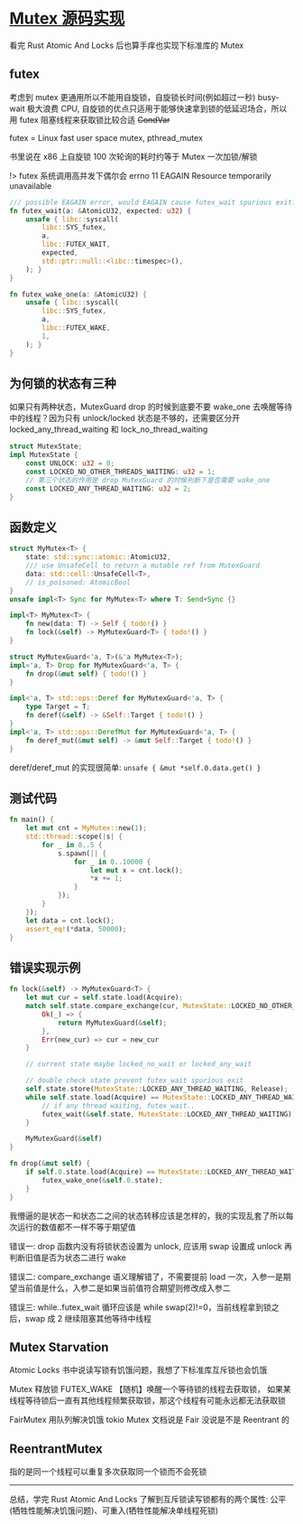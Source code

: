 # [Mutex 源码实现](/2023/07/mutex_source_code_and_impl.md)

看完 Rust Atomic And Locks 后也算手痒也实现下标准库的 Mutex

## futex

考虑到 mutex 更通用所以不能用自旋锁，自旋锁长时间(例如超过一秒) busy-wait 极大浪费 CPU, 自旋锁的优点只适用于能够快速拿到锁的低延迟场合，所以用 futex 阻塞线程来获取锁比较合适 ~~CondVar~~

futex = Linux fast user space mutex, pthread_mutex

书里说在 x86 上自旋锁 100 次轮询的耗时约等于 Mutex 一次加锁/解锁

!> futex 系统调用高并发下偶尔会 errno 11 EAGAIN Resource temporarily unavailable

```rust
/// possible EAGAIN error, would EAGAIN cause futex_wait spurious exit?
fn futex_wait(a: &AtomicU32, expected: u32) {
    unsafe { libc::syscall(
        libc::SYS_futex,
        a,
        libc::FUTEX_WAIT,
        expected,
        std::ptr::null::<libc::timespec>(),
    ); }
}

fn futex_wake_one(a: &AtomicU32) {
    unsafe { libc::syscall(
        libc::SYS_futex,
        a,
        libc::FUTEX_WAKE,
        1,
    ); }
}
```

## 为何锁的状态有三种

如果只有两种状态，MutexGuard drop 的时候到底要不要 wake_one 去唤醒等待中的线程？因为只有 unlock/locked 状态是不够的，还需要区分开 locked_any_thread_waiting 和 lock_no_thread_waiting

```rust
struct MutexState;
impl MutexState {
    const UNLOCK: u32 = 0;
    const LOCKED_NO_OTHER_THREADS_WAITING: u32 = 1;
    // 第三个状态的作用是 drop MutexGuard 的时候判断下是否需要 wake_one
    const LOCKED_ANY_THREAD_WAITING: u32 = 2;
}
```

## 函数定义

```rust
struct MyMutex<T> {
    state: std::sync::atomic::AtomicU32,
    /// use UnsafeCell to return a mutable ref from MutexGuard
    data: std::cell::UnsafeCell<T>,
    // is_poisoned: AtomicBool
}
unsafe impl<T> Sync for MyMutex<T> where T: Send+Sync {}

impl<T> MyMutex<T> {
    fn new(data: T) -> Self { todo!() }
    fn lock(&self) -> MyMutexGuard<T> { todo!() }
}

struct MyMutexGuard<'a, T>(&'a MyMutex<T>);
impl<'a, T> Drop for MyMutexGuard<'a, T> {
    fn drop(&mut self) { todo!() }
}

impl<'a, T> std::ops::Deref for MyMutexGuard<'a, T> {
    type Target = T;
    fn deref(&self) -> &Self::Target { todo!() }
}
impl<'a, T> std::ops::DerefMut for MyMutexGuard<'a, T> {
    fn deref_mut(&mut self) -> &mut Self::Target { todo!() }
}
```

deref/deref_mut 的实现很简单: `unsafe { &mut *self.0.data.get() }`

## 测试代码

```rust
fn main() {
    let mut cnt = MyMutex::new(1);
    std::thread::scope(|s| {
        for _ in 0..5 {
            s.spawn(|| {
                for _ in 0..10000 {
                    let mut x = cnt.lock();
                    *x += 1;
                }
            });
        }
    });
    let data = cnt.lock();
    assert_eq!(*data, 50000);
}
```

## 错误实现示例

```rust
fn lock(&self) -> MyMutexGuard<T> {
    let mut cur = self.state.load(Acquire);
    match self.state.compare_exchange(cur, MutexState::LOCKED_NO_OTHER_THREADS_WAITING, Acquire, Relaxed) {
        Ok(_) => {
            return MyMutexGuard(&self);
        },
        Err(new_cur) => cur = new_cur
    }

    // current state maybe locked_no_wait or locked_any_wait

    // double check state prevent futex_wait spurious exit
    self.state.store(MutexState::LOCKED_ANY_THREAD_WAITING, Release);
    while self.state.load(Acquire) == MutexState::LOCKED_ANY_THREAD_WAITING {
        // if any thread waiting, futex_wait..
        futex_wait(&self.state, MutexState::LOCKED_ANY_THREAD_WAITING);
    }

    MyMutexGuard(&self)
}

fn drop(&mut self) {
    if self.0.state.load(Acquire) == MutexState::LOCKED_ANY_THREAD_WAITING {
        futex_wake_one(&self.0.state);
    }
}
```

我懵逼的是状态一和状态二之间的状态转移应该是怎样的，我的实现乱套了所以每次运行的数值都不一样不等于期望值

错误一: drop 函数内没有将锁状态设置为 unlock, 应该用 swap 设置成 unlock 再判断旧值是否为状态二进行 wake

错误二: compare_exchange 语义理解错了，不需要提前 load 一次，入参一是期望当前值是什么，入参二是如果当前值符合期望则修改成入参二

错误三: while..futex_wait 循环应该是 while swap(2)!=0，当前线程拿到锁之后，swap 成 2 继续阻塞其他等待中线程

## Mutex Starvation

Atomic Locks 书中说读写锁有饥饿问题，我想了下标准库互斥锁也会饥饿

Mutex 释放锁 FUTEX_WAKE 【随机】唤醒一个等待锁的线程去获取锁，
如果某线程等待锁后一直有其他线程频繁获取锁，那这个线程有可能永远都无法获取锁

FairMutex 用队列解决饥饿
tokio Mutex 文档说是 Fair 没说是不是 Reentrant 的

## ReentrantMutex
指的是同一个线程可以重复多次获取同一个锁而不会死锁

---

总结，学完 Rust Atomic And Locks 了解到互斥锁读写锁都有的两个属性: 公平(牺牲性能解决饥饿问题)、可重入(牺牲性能解决单线程死锁)

